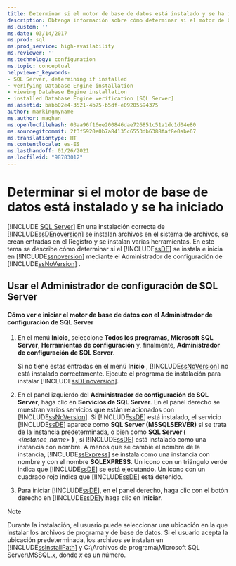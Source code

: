 ```yaml
---
title: Determinar si el motor de base de datos está instalado y se ha iniciado | Microsoft Docs
description: Obtenga información sobre cómo determinar si el motor de base de datos está instalado y se ha iniciado. Vea cómo utilizar el Administrador de configuración de SQL Server para comprobar los componentes instalados.
ms.custom: ''
ms.date: 03/14/2017
ms.prod: sql
ms.prod_service: high-availability
ms.reviewer: ''
ms.technology: configuration
ms.topic: conceptual
helpviewer_keywords:
- SQL Server, determining if installed
- verifying Database Engine installation
- viewing Database Engine installation
- installed Database Engine verification [SQL Server]
ms.assetid: babb02e4-3521-4b75-b5df-e09205594375
author: markingmyname
ms.author: maghan
ms.openlocfilehash: 03aa96f16ee200846dae726851c51a1dc1d04e80
ms.sourcegitcommit: 2f3f5920e0b7a84135c6553db6388faf8e0abe67
ms.translationtype: HT
ms.contentlocale: es-ES
ms.lasthandoff: 01/26/2021
ms.locfileid: "98783012"
---
```

# <a name="determine-whether-the-database-engine-is-installed-and-started"></a>Determinar si el motor de base de datos está instalado y se ha iniciado
 [!INCLUDE [SQL Server](../../includes/applies-to-version/sqlserver.md)]
  En una instalación correcta de [!INCLUDE[ssDEnoversion](../../includes/ssdenoversion-md.md)] se instalan archivos en el sistema de archivos, se crean entradas en el Registro y se instalan varias herramientas. En este tema se describe cómo determinar si el [!INCLUDE[ssDE](../../includes/ssde-md.md)] se instala e inicia en [!INCLUDE[ssnoversion](../../includes/ssnoversion-md.md)] mediante el Administrador de configuración de [!INCLUDE[ssNoVersion](../../includes/ssnoversion-md.md)] .  
  
##  <a name="using-sql-server-configuration-manager"></a><a name="SSMSProcedure"></a> Usar el Administrador de configuración de SQL Server  
  
#### <a name="how-to-view-and-start-the-database-engine-by-using-sql-server-configuration-manager"></a>Cómo ver e iniciar el motor de base de datos con el Administrador de configuración de SQL Server  
  
1.  En el menú **Inicio**, seleccione **Todos los programas**, **Microsoft SQL Server**, **Herramientas de configuración** y, finalmente, **Administrador de configuración de SQL Server**.  
  
     Si no tiene estas entradas en el menú **Inicio** , [!INCLUDE[ssNoVersion](../../includes/ssnoversion-md.md)] no está instalado correctamente. Ejecute el programa de instalación para instalar [!INCLUDE[ssDEnoversion](../../includes/ssdenoversion-md.md)].  
  
2.  En el panel izquierdo del **Administrador de configuración de SQL Server**, haga clic en **Servicios de SQL Server**. En el panel derecho se muestran varios servicios que están relacionados con [!INCLUDE[ssNoVersion](../../includes/ssnoversion-md.md)]. Si [!INCLUDE[ssDE](../../includes/ssde-md.md)] está instalado, el servicio [!INCLUDE[ssDE](../../includes/ssde-md.md)] aparece como **SQL Server (MSSQLSERVER)** si se trata de la instancia predeterminada, o bien como **SQL Server (** \<*instance_name*> **)** , si [!INCLUDE[ssDE](../../includes/ssde-md.md)] está instalado como una instancia con nombre. A menos que se cambie el nombre de la instancia, [!INCLUDE[ssExpress](../../includes/ssexpress-md.md)] se instala como una instancia con nombre y con el nombre **SQLEXPRESS**. Un icono con un triángulo verde indica que [!INCLUDE[ssDE](../../includes/ssde-md.md)] se está ejecutando. Un icono con un cuadrado rojo indica que [!INCLUDE[ssDE](../../includes/ssde-md.md)] está detenido.  
  
3.  Para iniciar [!INCLUDE[ssDE](../../includes/ssde-md.md)], en el panel derecho, haga clic con el botón derecho en [!INCLUDE[ssDE](../../includes/ssde-md.md)]y haga clic en **Iniciar**.  
  
> [!NOTE]  
>  Durante la instalación, el usuario puede seleccionar una ubicación en la que instalar los archivos de programa y de base de datos. Si el usuario acepta la ubicación predeterminada, los archivos se instalan en [!INCLUDE[ssInstallPath](../../includes/ssinstallpath-md.md)] y C:\Archivos de programa\Microsoft SQL Server\MSSQL.*x*, donde *x* es un número.  
  
  
